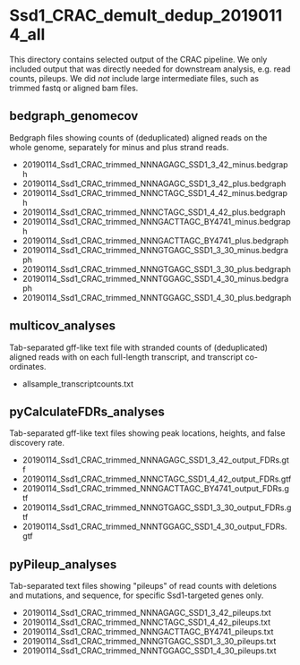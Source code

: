 # Ssd1_CRAC_demult_dedup_20190114_all

This directory contains selected output of the CRAC pipeline.
We only included output that was directly needed for downstream analysis, e.g. read counts, pileups.
We did *not* include large intermediate files, such as trimmed fastq or aligned bam files.

## bedgraph_genomecov

Bedgraph files showing counts of (deduplicated) aligned reads on the whole genome, separately for minus and plus strand reads.

* 20190114_Ssd1_CRAC_trimmed_NNNAGAGC_SSD1_3_42_minus.bedgraph
* 20190114_Ssd1_CRAC_trimmed_NNNAGAGC_SSD1_3_42_plus.bedgraph
* 20190114_Ssd1_CRAC_trimmed_NNNCTAGC_SSD1_4_42_minus.bedgraph
* 20190114_Ssd1_CRAC_trimmed_NNNCTAGC_SSD1_4_42_plus.bedgraph
* 20190114_Ssd1_CRAC_trimmed_NNNGACTTAGC_BY4741_minus.bedgraph
* 20190114_Ssd1_CRAC_trimmed_NNNGACTTAGC_BY4741_plus.bedgraph
* 20190114_Ssd1_CRAC_trimmed_NNNGTGAGC_SSD1_3_30_minus.bedgraph
* 20190114_Ssd1_CRAC_trimmed_NNNGTGAGC_SSD1_3_30_plus.bedgraph
* 20190114_Ssd1_CRAC_trimmed_NNNTGGAGC_SSD1_4_30_minus.bedgraph
* 20190114_Ssd1_CRAC_trimmed_NNNTGGAGC_SSD1_4_30_plus.bedgraph

## multicov_analyses

Tab-separated gff-like text file with stranded counts of (deduplicated) aligned reads with on each full-length transcript, and transcript co-ordinates.

* allsample_transcriptcounts.txt

## pyCalculateFDRs_analyses

Tab-separated gff-like text files showing peak locations, heights, and false discovery rate.

* 20190114_Ssd1_CRAC_trimmed_NNNAGAGC_SSD1_3_42_output_FDRs.gtf
* 20190114_Ssd1_CRAC_trimmed_NNNCTAGC_SSD1_4_42_output_FDRs.gtf
* 20190114_Ssd1_CRAC_trimmed_NNNGACTTAGC_BY4741_output_FDRs.gtf
* 20190114_Ssd1_CRAC_trimmed_NNNGTGAGC_SSD1_3_30_output_FDRs.gtf
* 20190114_Ssd1_CRAC_trimmed_NNNTGGAGC_SSD1_4_30_output_FDRs.gtf

## pyPileup_analyses

Tab-separated text files showing "pileups" of read counts with deletions and mutations, and sequence, for specific Ssd1-targeted genes only. 

* 20190114_Ssd1_CRAC_trimmed_NNNAGAGC_SSD1_3_42_pileups.txt
* 20190114_Ssd1_CRAC_trimmed_NNNCTAGC_SSD1_4_42_pileups.txt
* 20190114_Ssd1_CRAC_trimmed_NNNGACTTAGC_BY4741_pileups.txt
* 20190114_Ssd1_CRAC_trimmed_NNNGTGAGC_SSD1_3_30_pileups.txt
* 20190114_Ssd1_CRAC_trimmed_NNNTGGAGC_SSD1_4_30_pileups.txt
